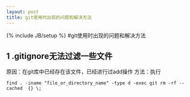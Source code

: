 ```yaml
---
layout: post
title: git使用时出现的问题和解决方法
---
```

{% include JB/setup %}
#git使用时出现的问题和解决方法
## 1 .gitignore无法过滤一些文件
原因：在git库中已经存在该文件，已经进行过add操作
方法：执行
``` 
find . -iname "file_or_directory_name" -type d -exec git rm -rf --cached  {} \;
```

